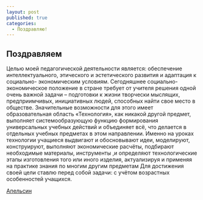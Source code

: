 ```yaml
---
layout: post
published: true
categories:
  - Поздравляю!
---
```

## Поздравляем

Целью моей педагогической деятельности является: обеспечение интеллектуального, этического и эстетического развития и адаптация к социально- экономическим условиям.
	Сегодняшнее социально-экономическое положение в стране требует от учителя решения одной очень важной задачи – подготовки к жизни творчески мыслящих, предприимчивых, инициативных людей, способных найти свое место в обществе. Значительные возможности для этого имеет образовательная область «Технология», как никакой другой предмет, выполняет системообразующую функцию формирования универсальных учебных действий и объединяет всё, что делается в отдельных учебных предметах в этом направлении.
	Именно на уроках технологии учащиеся выдвигают и обосновывают идеи, моделируют, конструируют, выполняют экономические расчёты, подбирают необходимые материалы, инструменты ,и определяют технологические этапы изготовления того или иного изделия, актуализируя и применяя на практике знания по многим другим предметам
Для достижения своей цели ставлю перед собой задачи: с учётом возрастных особенностей учащихся.

[Апельсин](https://buruhina1967.blogspot.com/p/8.html)
